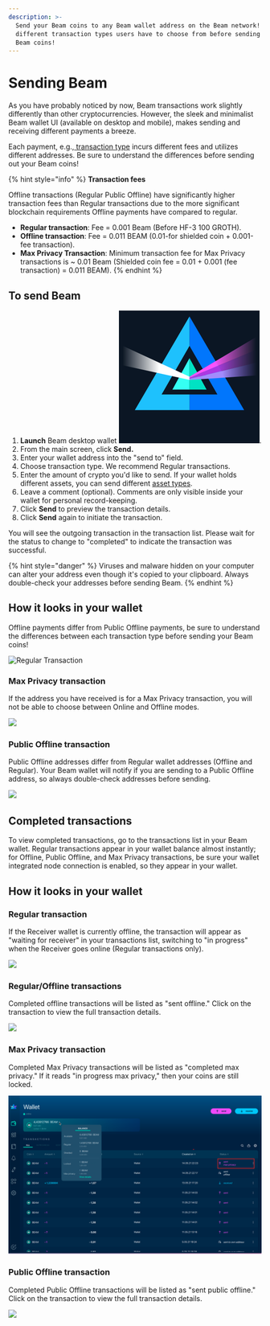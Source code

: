 ```yaml
---
description: >-
  Send your Beam coins to any Beam wallet address on the Beam network! Learn the
  different transaction types users have to choose from before sending out your
  Beam coins!
---
```


# Sending Beam

As you have probably noticed by now, Beam transactions work slightly differently than other cryptocurrencies. However, the sleek and minimalist Beam wallet UI (available on desktop and mobile), makes sending and receiving different payments a breeze.&#x20;

Each payment, e.g.,[ transaction type](https://app.gitbook.com/@beamx/s/desktop-wallet-user-guide/\~/drafts/-McGeEd59nhcQ7IuTcTQ/receiving-beam#transaction-types) incurs different fees and utilizes different addresses. Be sure to understand the differences before sending out your Beam coins!

{% hint style="info" %}
**Transaction fees**

Offline transactions (Regular Public Offline) have significantly higher transaction fees than Regular transactions due to the more significant blockchain requirements Offline payments have compared to regular.

* **Regular transaction**: Fee = 0.001 Beam (Before HF-3 100 GROTH).&#x20;
* **Offline transaction**: Fee = 0.011 BEAM (0.01-for shielded coin + 0.001-fee transaction).
* **Max Privacy Transaction**: Minimum transaction fee for Max Privacy transactions is \~ 0.01 Beam (Shielded coin fee = 0.01 + 0.001 (fee transaction) = 0.011 BEAM).
{% endhint %}

## To send Beam

1. **Launch** Beam desktop wallet <img src=".gitbook/assets/Screen Shot 2022-07-31 at 8.29.33 PM.png" alt="" data-size="line">.
2. From the main screen, click **Send.**&#x20;
3. Enter your wallet address into the "send to" field.
4. Choose transaction type. We recommend Regular transactions.
5. Enter the amount of crypto you'd like to send. If your wallet holds different assets, you can send different [asset types](https://beamx.gitbook.io/beam-documentation/-Ma0T8Af9X0IpsYYqqnY/#confidential-assets).
6. Leave a comment (optional). Comments are only visible inside your wallet for personal record-keeping.&#x20;
7. Click **Send** to preview the transaction details.
8. Click **Send** again to initiate the transaction.

You will see the outgoing transaction in the transaction list. Please wait for the status to change to "completed" to indicate the transaction was successful.

{% hint style="danger" %}
Viruses and malware hidden on your computer can alter your address even though it's copied to your clipboard. Always double-check your addresses before sending Beam.
{% endhint %}

## **How it looks in your wallet**

Offline payments differ from Public Offline payments, be sure to understand the differences between each transaction type before sending your Beam coins!&#x20;

![Regular Transaction](<.gitbook/assets/2022-06-23\_15-35-46 copy.png>)

### **Max Privacy transaction**

If the address you have received is for a Max Privacy transaction, you will not be able to choose between Online and Offline modes.&#x20;

![](https://gblobscdn.gitbook.com/assets%2F-MaSm2QyXLRMULOUF0cE%2F-Mb3HlU4NRZG2T0CQICs%2F-Mb3PdNAxumltxgquq7S%2FScreenshot\_228.png?alt=media\&token=3f14a3f8-1820-436c-9d3c-2049179fd447)

### Public Offline transaction

Public Offline addresses differ from Regular wallet addresses (Offline and Regular). Your Beam wallet will notify if you are sending to a Public Offline address, so always double-check addresses before sending.

![](.gitbook/assets/Screenshot\_230.png)

###

## Completed transactions

To view completed transactions, go to the transactions list in your Beam wallet. Regular transactions appear in your wallet balance almost instantly; for Offline, Public Offline, and Max Privacy transactions, be sure your wallet integrated node connection is enabled, so they appear in your wallet.

## How it looks in your wallet

### Regular transaction

If the Receiver wallet is currently offline, the transaction will appear as "waiting for receiver" in your transactions list, switching to "in progress" when the Receiver goes online (Regular transactions only).

![](<.gitbook/assets/2022-06-23\_15-36-35 copy.png>)

### Regular/Offline transactions

Completed offline transactions will be listed as "sent offline." Click on the transaction to view the full transaction details.

![](.gitbook/assets/Screenshot\_227.png)

### Max Privacy transaction

Completed Max Privacy transactions will be listed as "completed max privacy." If it reads "in progress max privacy," then your coins are still locked.

![](<.gitbook/assets/Screen Shot 2021-06-29 at 5.37.23 PM.png>)

### Public Offline transaction

Completed Public Offline transactions will be listed as "sent public offline." Click on the transaction to view the full transaction details.

![](.gitbook/assets/Screenshot\_229.png)
